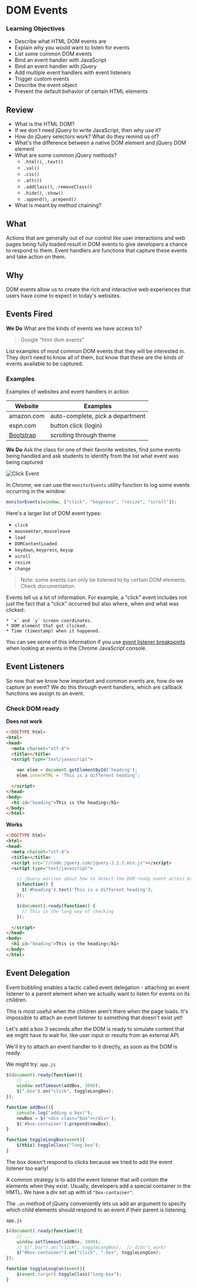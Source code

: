 # DOM Events

### Learning Objectives

- Describe what HTML DOM events are
- Explain why you would want to listen for events
- List some common DOM events
- Bind an event handler with JavaScript
- Bind an event handler with jQuery
- Add multiple event handlers with event listeners
- Trigger custom events
- Describe the event object
- Prevent the default behavior of certain HTML elements

## Review 

- What is the HTML DOM?
- If we don't need jQuery to write JavaScript, then why use it? 
- How do jQuery selectors work? What do they remind us of? 
- What's the difference between a native DOM element and jQuery DOM element
- What are some common jQuery methods? 
	* `.html()`, `.text()`
	* `.val()`
	* `.css()`
	* `.attr()`
	* `.addClass()`, `.removeClass()`
	* `.hide()`, `.show()`
	* `.append()`, `.prepend()`
- What is meant by method chaining? 

## What

Actions that are generally out of our control like user interactions and web pages being fully loaded result in DOM events to give developers a chance to respond to them. Event handlers are functions that capture these events and take action on them.

## Why

DOM events allow us to create the rich and interactive web experiences that users have come to expect in today's websites.

## Events Fired

**We Do**
What are the kinds of events we have access to? 
> Google “html dom events”

List examples of most common DOM events that they will be interested in. They don’t need to know all of them, but know that these are the kinds of events available to be captured.

### Examples
Examples of websites and event handlers in action

Website       | Examples
------------- | ---------------------------------
amazon.com    | auto-complete, pick a department
espn.com      | button click (login)
[Bootstrap](https://blackrockdigital.github.io/startbootstrap-freelancer) | scrolling through theme 

**We Do** Ask the class for one of their favorite websites, find some events being handled and ask students to identify from the list what event was being captured

![Click Event](http://i.giphy.com/l0HlL2I8DbNa6JCJa.gif)

In Chrome, we can use the `monitorEvents` utility function to log some events occurring in the window:

```js
monitorEvents(window, ["click", "keypress", "resize", "scroll"]);
```

Here's a larger list of DOM event types:

* `click`
* `mouseenter`, `mouseleave`
* `load`
* `DOMContentLoaded`
* `keydown`, `keypress`, `keyup`
* `scroll`
* `resize`
* `change`

> Note: some events can only be listened to by certain DOM elements. Check documentation.

Events tell us a lot of information. For example, a "click" event includes not just the fact that a "click" occurred but also where, when and what was clicked:

	* `x` and `y` screen coordinates.
	* DOM element that got clicked.
	* Time (timestamp) when it happened.

You can see some of this information if you use [event listener breakpoints](https://developers.google.com/web/tools/chrome-devtools/javascript/add-breakpoints#events) when looking at events in the Chrome JavaScript console.

## Event Listeners

So now that we know how important and common events are, how do we capture an event? We do this through event handlers, which are callback functions we assign to an event.

### Check DOM ready

**Does not work**
```html
<!DOCTYPE html>
<html>
<head>
  <meta charset="utf-8">
  <title></title>
  <script type="text/javascript">

    var elem = document.getElementById('heading');
    elem.innerHTML = 'This is a different heading';

  </script>
</head>
<body>
  <h1 id="heading">This is the heading</h1>
</body>
</html>
```

**Works**
```html
<!DOCTYPE html>
<html>
<head>
  <meta charset="utf-8">
  <title></title>
  <script src="//code.jquery.com/jquery-2.1.1.min.js"></script>
  <script type="text/javascript">

    // jQuery worries about how to detect the DOM ready event across browsers
    $(function() {
      $('#heading').text('This is a different heading');
    });

    $(document).ready(function() {
      // This is the long way of checking   
    });

  </script>
</head>
<body>
  <h1 id="heading">This is the heading</h1>
</body>
</html>
```

## Event Delegation

Event bubbling enables a tactic called event delegation - attaching an event listener to a parent element when we actually want to listen for events on its children.  

This is most useful when the children aren't there when the page loads. It's impossible to attach an event listener to something that doesn't exist yet!

Let's add a box 3 seconds after the DOM is ready to simulate content that we might have to wait for, like user input or results from an external API.

We'll try to attach an event handler to it directly, as soon as the DOM is ready.

We might try:
`app.js`

```js
$(document).ready(function(){
    // ...
    window.setTimeout(addBox, 3000);
    $(".box").on("click", toggleLongBox);
});

function addBox(){
    console.log("adding a box!");
    newBox = $('<div class="box"></div>');
    $('#box-container').prepend(newBox);
}

function toggleLongBox(event){
    $(this).toggleClass("long-box");
}
```

The box doesn't respond to clicks because we tried to add the event listener too early!

A common strategy is to add the event listener that _will contain_ the elements when they exist. Usually, developers add a special container in the HMTL. We have a div set up with id `"box-container"`.

The `.on` method of jQuery conveniently lets us add an argument to specify which child elements should respond to an event if their parent is listening.

`app.js`

```js
$(document).ready(function(){
    // ...
    window.setTimeout(addBox, 3000);
    // $(".box").on("click", toggleLongBox);  // didn't work!
    $("#box-container").on("click", ".box", toggleLongCon);
});

function toggleLongCon(event){
    $(event.target).toggleClass("long-box");
}
```
